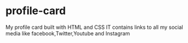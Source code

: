 # profile-card
My profile card built with HTML and CSS
IT contains links to all my social media like facebook,Twitter,Youtube and Instagram
